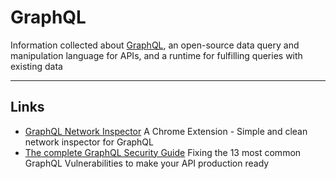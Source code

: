 # GraphQL

Information collected about [GraphQL](https://graphql.org/), an open-source data query and manipulation language for APIs, and a runtime for fulfilling queries with existing data

---

## Links

- [GraphQL Network Inspector](https://chrome.google.com/webstore/detail/graphql-network-inspector/ndlbedplllcgconngcnfmkadhokfaaln?hl=en-GB&authuser=0)
  A Chrome Extension - Simple and clean network inspector for GraphQL
-  [The complete GraphQL Security Guide](https://wundergraph.com/blog/the_complete_graphql_security_guide_fixing_the_13_most_common_graphql_vulnerabilities_to_make_your_api_production_ready)
  Fixing the 13 most common GraphQL Vulnerabilities to make your API production ready